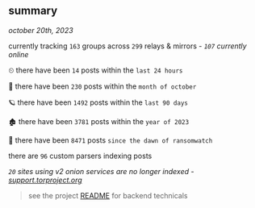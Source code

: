 
## summary
_october 20th, 2023_

currently tracking `163` groups across `299` relays & mirrors - _`107` currently online_

⏲ there have been `14` posts within the `last 24 hours`

🦈 there have been `230` posts within the `month of october`

🪐 there have been `1492` posts within the `last 90 days`

🏚 there have been `3781` posts within the `year of 2023`

🦕 there have been `8471` posts `since the dawn of ransomwatch`

there are `96` custom parsers indexing posts

_`20` sites using v2 onion services are no longer indexed - [support.torproject.org](https://support.torproject.org/onionservices/v2-deprecation/)_

> see the project [README](https://github.com/joshhighet/ransomwatch#ransomwatch--) for backend technicals
